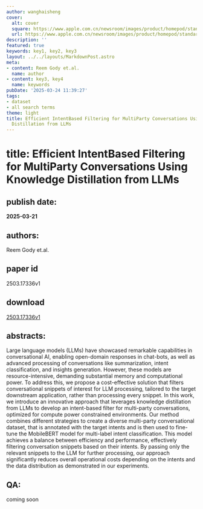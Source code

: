```yaml
---
author: wanghaisheng
cover:
  alt: cover
  square: https://www.apple.com.cn/newsroom/images/product/homepod/standard/Apple-HomePod-hero-230118_big.jpg.large_2x.jpg
  url: https://www.apple.com.cn/newsroom/images/product/homepod/standard/Apple-HomePod-hero-230118_big.jpg.large_2x.jpg
description: ''
featured: true
keywords: key1, key2, key3
layout: ../../layouts/MarkdownPost.astro
meta:
- content: Reem Gody et.al.
  name: author
- content: key3, key4
  name: keywords
pubDate: '2025-03-24 11:39:27'
tags:
- dataset
- all search terms
theme: light
title: Efficient IntentBased Filtering for MultiParty Conversations Using Knowledge
  Distillation from LLMs
---
```


# title: Efficient IntentBased Filtering for MultiParty Conversations Using Knowledge Distillation from LLMs 
## publish date: 
**2025-03-21** 
## authors: 
  Reem Gody et.al. 
## paper id
2503.17336v1
## download
[2503.17336v1](http://arxiv.org/abs/2503.17336v1)
## abstracts:
Large language models (LLMs) have showcased remarkable capabilities in conversational AI, enabling open-domain responses in chat-bots, as well as advanced processing of conversations like summarization, intent classification, and insights generation. However, these models are resource-intensive, demanding substantial memory and computational power. To address this, we propose a cost-effective solution that filters conversational snippets of interest for LLM processing, tailored to the target downstream application, rather than processing every snippet. In this work, we introduce an innovative approach that leverages knowledge distillation from LLMs to develop an intent-based filter for multi-party conversations, optimized for compute power constrained environments. Our method combines different strategies to create a diverse multi-party conversational dataset, that is annotated with the target intents and is then used to fine-tune the MobileBERT model for multi-label intent classification. This model achieves a balance between efficiency and performance, effectively filtering conversation snippets based on their intents. By passing only the relevant snippets to the LLM for further processing, our approach significantly reduces overall operational costs depending on the intents and the data distribution as demonstrated in our experiments.
## QA:
coming soon
